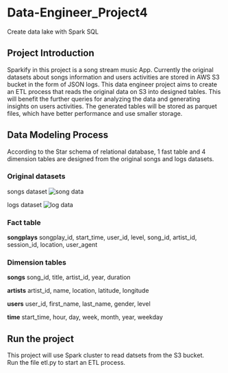 # Data-Engineer_Project4
Create data lake with Spark SQL

## Project Introduction
Sparkify in this project is a song stream music App. Currently the original datasets about songs information and users activities are stored in AWS S3 bucket in the form of JSON logs. This data engineer project aims to create an ETL process that reads the original data on S3 into designed tables. This will benefit the further queries for analyzing the data and generating insights on users activities. The generated tables will be stored as parquet files, which have better performance and use smaller storage.

## Data Modeling Process
According to the Star schema of relational database, 1 fast table and 4 dimension tables are designed from the original songs and logs datasets.
### Original datasets
songs dataset
![song data](https://github.com/gyjbb/Data-Engineer_Project4/blob/main/song_data.png?raw=true)

logs dataset
![log data](https://github.com/gyjbb/Data-Engineer_Project4/blob/main/log_data.png?raw=true) 

### Fact table
**songplays**
songplay_id, start_time, user_id, level, song_id, artist_id, session_id, location, user_agent
### Dimension tables
**songs**
song_id, title, artist_id, year, duration

**artists**
artist_id, name, location, latitude, longitude

**users**
user_id, first_name, last_name, gender, level

**time**
start_time, hour, day, week, month, year, weekday

## Run the project
This project will use Spark cluster to read datsets from the S3 bucket. \
Run the file etl.py to start an ETL process.


